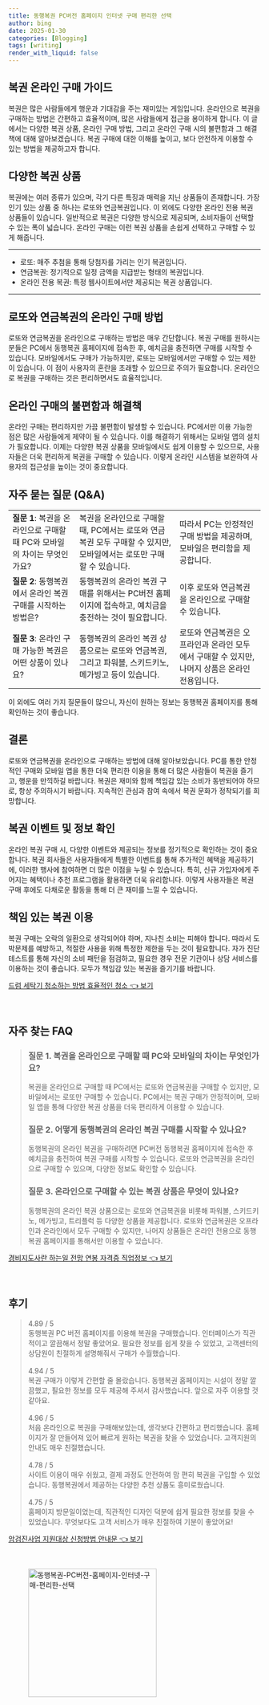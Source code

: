 ```yaml
---
title: 동행복권 PC버전 홈페이지 인터넷 구매 편리한 선택
author: bing
date: 2025-01-30
categories: [Blogging]
tags: [writing]
render_with_liquid: false
---
```



<h2 id='복권 구매 가이드'>복권 온라인 구매 가이드</h2>

<p>복권은 많은 사람들에게 행운과 기대감을 주는 재미있는 게임입니다. 온라인으로 복권을 구매하는 방법은 간편하고 효율적이며, 많은 사람들에게 접근을 용이하게 합니다. 이 글에서는 다양한 복권 상품, 온라인 구매 방법, 그리고 온라인 구매 시의 불편함과 그 해결책에 대해 알아보겠습니다. 복권 구매에 대한 이해를 높이고, 보다 안전하게 이용할 수 있는 방법을 제공하고자 합니다.</p>

<h2 id='다양한 복권 상품'>다양한 복권 상품</h2>

<p>복권에는 여러 종류가 있으며, 각기 다른 특징과 매력을 지닌 상품들이 존재합니다. 가장 인기 있는 상품 중 하나는 로또와 연금복권입니다. 이 외에도 다양한 온라인 전용 복권 상품들이 있습니다. 일반적으로 복권은 다양한 방식으로 제공되며, 소비자들이 선택할 수 있는 폭이 넓습니다. 온라인 구매는 이런 복권 상품을 손쉽게 선택하고 구매할 수 있게 해줍니다.</p>

<hr />

<ul>
    <li>로또: 매주 추첨을 통해 당첨자를 가리는 인기 복권입니다.</li>
    <li>연금복권: 정기적으로 일정 금액을 지급받는 형태의 복권입니다.</li>
    <li>온라인 전용 복권: 특정 웹사이트에서만 제공되는 복권 상품입니다.</li>
</ul>

<hr />

<h2 id='온라인 구매 방법'>로또와 연금복권의 온라인 구매 방법</h2>

<p>로또와 연금복권을 온라인으로 구매하는 방법은 매우 간단합니다. 복권 구매를 원하시는 분들은 PC에서 동행복권 홈페이지에 접속한 후, 예치금을 충전하면 구매를 시작할 수 있습니다. 모바일에서도 구매가 가능하지만, 로또는 모바일에서만 구매할 수 있는 제한이 있습니다. 이 점이 사용자의 혼란을 초래할 수 있으므로 주의가 필요합니다. 온라인으로 복권을 구매하는 것은 편리하면서도 효율적입니다.</p>

<h2 id='온라인 구매의 불편함과 해결책'>온라인 구매의 불편함과 해결책</h2>

<p>온라인 구매는 편리하지만 가끔 불편함이 발생할 수 있습니다. PC에서만 이용 가능한 점은 많은 사람들에게 제약이 될 수 있습니다. 이를 해결하기 위해서는 모바일 앱의 설치가 필요합니다. 이제는 다양한 복권 상품을 모바일에서도 쉽게 이용할 수 있으므로, 사용자들은 더욱 편리하게 복권을 구매할 수 있습니다. 이렇게 온라인 시스템을 보완하여 사용자의 접근성을 높이는 것이 중요합니다.</p>

<h2 id='자주 묻는 질문'>자주 묻는 질문 (Q&A)</h2>

<table>
    <tr>
        <td><b>질문 1</b>: 복권을 온라인으로 구매할 때 PC와 모바일의 차이는 무엇인가요?</td>
        <td>복권을 온라인으로 구매할 때, PC에서는 로또와 연금복권 모두 구매할 수 있지만, 모바일에서는 로또만 구매할 수 있습니다.</td>
        <td>따라서 PC는 안정적인 구매 방법을 제공하며, 모바일은 편리함을 제공합니다.</td>
    </tr>
    <tr>
        <td><b>질문 2</b>: 동행복권에서 온라인 복권 구매를 시작하는 방법은?</td>
        <td>동행복권의 온라인 복권 구매를 위해서는 PC버전 홈페이지에 접속하고, 예치금을 충전하는 것이 필요합니다.</td>
        <td>이후 로또와 연금복권을 온라인으로 구매할 수 있습니다.</td>
    </tr>
    <tr>
        <td><b>질문 3</b>: 온라인 구매 가능한 복권은 어떤 상품이 있나요?</td>
        <td>동행복권의 온라인 복권 상품으로는 로또와 연금복권, 그리고 파워볼, 스키드키노, 메가빙고 등이 있습니다.</td>
        <td>로또와 연금복권은 오프라인과 온라인 모두에서 구매할 수 있지만, 나머지 상품은 온라인 전용입니다.</td>
    </tr>
</table>

<p>이 외에도 여러 가지 질문들이 많으니, 자신이 원하는 정보는 동행복권 홈페이지를 통해 확인하는 것이 좋습니다.</p>

<h2 id='결론'>결론</h2>

<p>로또와 연금복권을 온라인으로 구매하는 방법에 대해 알아보았습니다. PC를 통한 안정적인 구매와 모바일 앱을 통한 더욱 편리한 이용을 통해 더 많은 사람들이 복권을 즐기고, 행운을 만끽하길 바랍니다. 복권은 재미와 함께 책임감 있는 소비가 동반되어야 하므로, 항상 주의하시기 바랍니다. 지속적인 관심과 참여 속에서 복권 문화가 정착되기를 희망합니다.</p>

<h2 id='복권 이벤트'>복권 이벤트 및 정보 확인</h2>

<p>온라인 복권 구매 시, 다양한 이벤트와 제공되는 정보를 정기적으로 확인하는 것이 중요합니다. 복권 회사들은 사용자들에게 특별한 이벤트를 통해 추가적인 혜택을 제공하기에, 이러한 행사에 참여하면 더 많은 이점을 누릴 수 있습니다. 특히, 신규 가입자에게 주어지는 혜택이나 추천 프로그램을 활용하면 더욱 유리합니다. 이렇게 사용자들은 복권 구매 후에도 다채로운 활동을 통해 더 큰 재미를 느낄 수 있습니다.</p>

<h2 id='책임있는 복권 이용'>책임 있는 복권 이용</h2>

<p>복권 구매는 오락의 일환으로 생각되어야 하며, 지나친 소비는 피해야 합니다. 따라서 도박문제를 예방하고, 적절한 사용을 위해 특정한 제한을 두는 것이 필요합니다. 자가 진단 테스트를 통해 자신의 소비 패턴을 점검하고, 필요한 경우 전문 기관이나 상담 서비스를 이용하는 것이 좋습니다. 모두가 책임감 있는 복권을 즐기기를 바랍니다.</p>


<p><a class="click-button" title="드럼 세탁기 청소하는 방법 효율적인 청소" href="https://24nara.github.io/posts/%EB%93%9C%EB%9F%BC-%EC%84%B8%ED%83%81%EA%B8%B0-%EC%B2%AD%EC%86%8C%ED%95%98%EB%8A%94-%EB%B0%A9%EB%B2%95-%ED%9A%A8%EC%9C%A8%EC%A0%81%EC%9D%B8-%EC%B2%AD%EC%86%8C/" rel="dofollow">드럼 세탁기 청소하는 방법 효율적인 청소 👈 보기</a></p><br>
<h2 id='자주_찾는_FAQ'>자주 찾는 FAQ</h2>
<div itemscope="" itemtype="https://schema.org/FAQPage"> 
<blockquote> 
<div itemscope="" itemprop="mainEntity" itemtype="https://schema.org/Question"> 
<h3 itemprop="name">질문 1. 복권을 온라인으로 구매할 때 PC와 모바일의 차이는 무엇인가요?</h3> 
<div itemscope="" itemprop="acceptedAnswer" itemtype="https://schema.org/Answer"> 
<span itemprop="text"> 
<p>복권을 온라인으로 구매할 때 PC에서는 로또와 연금복권을 구매할 수 있지만, 모바일에서는 로또만 구매할 수 있습니다. PC에서는 복권 구매가 안정적이며, 모바일 앱을 통해 다양한 복권 상품을 더욱 편리하게 이용할 수 있습니다.</p> 
</span> 
</div> 
</div> 

<div itemscope="" itemprop="mainEntity" itemtype="https://schema.org/Question"> 
<h3 itemprop="name">질문 2. 어떻게 동행복권의 온라인 복권 구매를 시작할 수 있나요?</h3> 
<div itemscope="" itemprop="acceptedAnswer" itemtype="https://schema.org/Answer"> 
<span itemprop="text"> 
<p>동행복권의 온라인 복권을 구매하려면 PC버전 동행복권 홈페이지에 접속한 후 예치금을 충전하여 복권 구매를 시작할 수 있습니다. 로또와 연금복권을 온라인으로 구매할 수 있으며, 다양한 정보도 확인할 수 있습니다.</p> 
</span> 
</div> 
</div> 

<div itemscope="" itemprop="mainEntity" itemtype="https://schema.org/Question"> 
<h3 itemprop="name">질문 3. 온라인으로 구매할 수 있는 복권 상품은 무엇이 있나요?</h3> 
<div itemscope="" itemprop="acceptedAnswer" itemtype="https://schema.org/Answer"> 
<span itemprop="text"> 
<p>동행복권의 온라인 복권 상품으로는 로또와 연금복권을 비롯해 파워볼, 스키드키노, 메가빙고, 트리플럭 등 다양한 상품을 제공합니다. 로또와 연금복권은 오프라인과 온라인에서 모두 구매할 수 있지만, 나머지 상품들은 온라인 전용으로 동행복권 홈페이지를 통해서만 이용할 수 있습니다.</p> 
</span> 
</div> 
</div> 
</blockquote> 
</div>
<p><a class="click-button" title="경비지도사란 하는일 전망 연봉 자격증 직업정보" href="https://24nara.github.io/posts/%EA%B2%BD%EB%B9%84%EC%A7%80%EB%8F%84%EC%82%AC%EB%9E%80-%ED%95%98%EB%8A%94%EC%9D%BC-%EC%A0%84%EB%A7%9D-%EC%97%B0%EB%B4%89-%EC%9E%90%EA%B2%A9%EC%A6%9D-%EC%A7%81%EC%97%85%EC%A0%95%EB%B3%B4/" rel="dofollow">경비지도사란 하는일 전망 연봉 자격증 직업정보 👈 보기</a></p><br>
<h2 id='후기'>후기</h2>
<div itemscope itemtype="https://schema.org/Product">
  <blockquote>
  <div itemprop="review" itemscope itemtype="https://schema.org/Review">
      <div itemprop="reviewRating" itemscope itemtype="https://schema.org/Rating"> <span itemprop="ratingValue">4.89</span> / <span itemprop="bestRating">5</span> </div>
      <span itemprop="reviewBody">동행복권 PC 버전 홈페이지를 이용해 복권을 구매했습니다. 인터페이스가 직관적이고 깔끔해서 정말 좋았어요. 필요한 정보를 쉽게 찾을 수 있었고, 고객센터의 상담원이 친절하게 설명해줘서 구매가 수월했습니다.</span>
  </div>
  <br>
  <div itemprop="review" itemscope itemtype="https://schema.org/Review">
      <div itemprop="reviewRating" itemscope itemtype="https://schema.org/Rating"> <span itemprop="ratingValue">4.94</span> / <span itemprop="bestRating">5</span> </div>
      <span itemprop="reviewBody">복권 구매가 이렇게 간편할 줄 몰랐습니다. 동행복권 홈페이지는 시설이 정말 깔끔했고, 필요한 정보를 모두 제공해 주셔서 감사했습니다. 앞으로 자주 이용할 것 같아요.</span>
  </div>
  <br>
  <div itemprop="review" itemscope itemtype="https://schema.org/Review">
      <div itemprop="reviewRating" itemscope itemtype="https://schema.org/Rating"> <span itemprop="ratingValue">4.96</span> / <span itemprop="bestRating">5</span> </div>
      <span itemprop="reviewBody">처음 온라인으로 복권을 구매해보았는데, 생각보다 간편하고 편리했습니다. 홈페이지가 잘 만들어져 있어 빠르게 원하는 복권을 찾을 수 있었습니다. 고객지원의 안내도 매우 친절했습니다.</span>
  </div>
  <br>
  <div itemprop="review" itemscope itemtype="https://schema.org/Review">
      <div itemprop="reviewRating" itemscope itemtype="https://schema.org/Rating"> <span itemprop="ratingValue">4.78</span> / <span itemprop="bestRating">5</span> </div>
      <span itemprop="reviewBody">사이트 이용이 매우 쉬웠고, 결제 과정도 안전하여 맘 편히 복권을 구입할 수 있었습니다. 동행복권에서 제공하는 다양한 추천 상품도 흥미로웠습니다.</span>
  </div>
  <br>
  <div itemprop="review" itemscope itemtype="https://schema.org/Review">
      <div itemprop="reviewRating" itemscope itemtype="https://schema.org/Rating"> <span itemprop="ratingValue">4.75</span> / <span itemprop="bestRating">5</span> </div>
      <span itemprop="reviewBody">홈페이지 방문일이었는데, 직관적인 디자인 덕분에 쉽게 필요한 정보를 찾을 수 있었습니다. 무엇보다도 고객 서비스가 매우 친절하여 기분이 좋았어요!</span>
  </div>
  </blockquote>
</div>
<p><a class="click-button" title="암검진사업 지원대상 신청방법 안내문" href="https://24nara.github.io/posts/%EC%95%94%EA%B2%80%EC%A7%84%EC%82%AC%EC%97%85-%EC%A7%80%EC%9B%90%EB%8C%80%EC%83%81-%EC%8B%A0%EC%B2%AD%EB%B0%A9%EB%B2%95-%EC%95%88%EB%82%B4%EB%AC%B8/" rel="dofollow">암검진사업 지원대상 신청방법 안내문 👈 보기</a></p><br>
<figure class="image"><img src="https://24nara.github.io/assets/img/thumbnail/동행복권-PC버전-홈페이지-인터넷-구매-편리한-선택.webp" alt="동행복권-PC버전-홈페이지-인터넷-구매-편리한-선택" width="256" height="256"></figure>